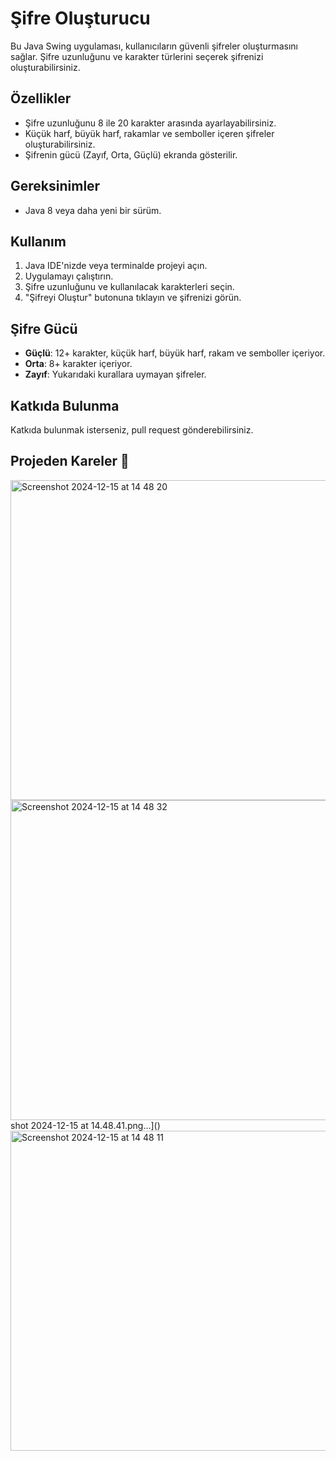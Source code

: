 # Şifre Oluşturucu

Bu Java Swing uygulaması, kullanıcıların güvenli şifreler oluşturmasını sağlar. Şifre uzunluğunu ve karakter türlerini seçerek şifrenizi oluşturabilirsiniz.

## Özellikler

- Şifre uzunluğunu 8 ile 20 karakter arasında ayarlayabilirsiniz.
- Küçük harf, büyük harf, rakamlar ve semboller içeren şifreler oluşturabilirsiniz.
- Şifrenin gücü (Zayıf, Orta, Güçlü) ekranda gösterilir.

## Gereksinimler

- Java 8 veya daha yeni bir sürüm.

## Kullanım

1. Java IDE'nizde veya terminalde projeyi açın.
2. Uygulamayı çalıştırın.
3. Şifre uzunluğunu ve kullanılacak karakterleri seçin.
4. "Şifreyi Oluştur" butonuna tıklayın ve şifrenizi görün.

## Şifre Gücü

- **Güçlü**: 12+ karakter, küçük harf, büyük harf, rakam ve semboller içeriyor.
- **Orta**: 8+ karakter içeriyor.
- **Zayıf**: Yukarıdaki kurallara uymayan şifreler.

## Katkıda Bulunma

Katkıda bulunmak isterseniz, pull request gönderebilirsiniz.

## Projeden Kareler 📸

<img width="512" alt="Screenshot 2024-12-15 at 14 48 20" src="https://github.com/user-attachments/assets/d2141007-42e1-4060-9803-0a6c0e34559b" />
<img width="512" alt="Screenshot 2024-12-15 at 14 48 32" src="https://github.com/user-attachments/assets/a4677996-307f-4003-a74a-eecbc6862c55" />
shot 2024-12-15 at 14.48.41.png…]()
<img width="512" alt="Screenshot 2024-12-15 at 14 48 11" src="https://github.com/user-attachments/assets/8b9f0c4f-389e-4b6e-b3c4-b37d8f4644f1" />
